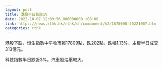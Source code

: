 ```yaml
---
layout: post
title: 港股半日跌逾1%
date: 2022-10-07 12:09:56.000000000 +08:00
link: https://news.rthk.hk/rthk/ch/component/k2/1670008-20221007.htm
categories: rthk
---
```


港股下跌，恒生指數中午收市報17809點，跌202點，跌幅1.13%，主板半日成交313億元。

科技指數半日跌近3%。汽車股沽壓較大。
